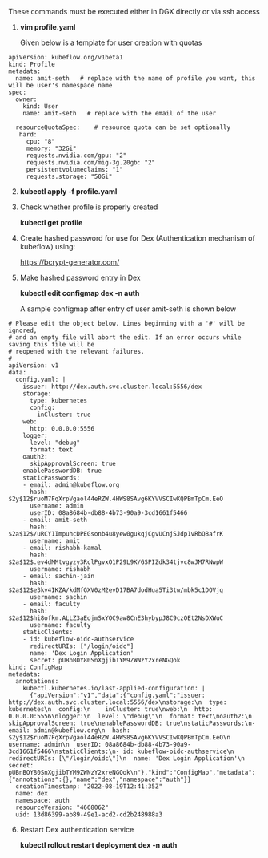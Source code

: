 These commands must be executed either in DGX directly or via ssh access

1. **vim profile.yaml**

   Given below is a template for user creation with quotas
```
apiVersion: kubeflow.org/v1beta1
kind: Profile
metadata:
  name: amit-seth   # replace with the name of profile you want, this will be user's namespace name
spec:
  owner:
    kind: User
    name: amit-seth   # replace with the email of the user

  resourceQuotaSpec:    # resource quota can be set optionally
   hard:
     cpu: "8"
     memory: "32Gi"
     requests.nvidia.com/gpu: "2"
     requests.nvidia.com/mig-3g.20gb: "2"
     persistentvolumeclaims: "1"
     requests.storage: "50Gi"
```

2. **kubectl apply -f profile.yaml**

3. Check whether profile is properly created 
   
   **kubectl get profile**
   
4. Create hashed password for use for Dex (Authentication mechanism of kubeflow) using:
   
   https://bcrypt-generator.com/

5. Make hashed password entry in Dex
   
   **kubectl edit configmap dex -n auth**
   
   A sample configmap after entry of user amit-seth is shown below
   
```
# Please edit the object below. Lines beginning with a '#' will be ignored,
# and an empty file will abort the edit. If an error occurs while saving this file will be
# reopened with the relevant failures.
#
apiVersion: v1
data:
  config.yaml: |
    issuer: http://dex.auth.svc.cluster.local:5556/dex
    storage:
      type: kubernetes
      config:
        inCluster: true
    web:
      http: 0.0.0.0:5556
    logger:
      level: "debug"
      format: text
    oauth2:
      skipApprovalScreen: true
    enablePasswordDB: true
    staticPasswords:
    - email: admin@kubeflow.org
      hash: $2y$12$ruoM7FqXrpVgaol44eRZW.4HWS8SAvg6KYVVSCIwKQPBmTpCm.EeO
      username: admin
      userID: 08a8684b-db88-4b73-90a9-3cd1661f5466
    - email: amit-seth
      hash: $2a$12$/uRCY1ImpuhcDPEGsonb4u8yew0gukqjCgvUCnjSJdp1vRbQ8afrK
      username: amit
    - email: rishabh-kamal
      hash: $2a$12$.ev4dMMtvgyzy3RclPgvxO1P29L9K/GSPIZdk34tjvc8wJM7RNwpW
      username: rishabh
    - email: sachin-jain
      hash: $2a$12$e3kv4IKZA/kdMfGXV0zM2evD17BA7dodHua5Ti3tw/mbk5c1DOVjq
      username: sachin
    - email: faculty
      hash: $2a$12$hi8ofkm.ALLZ3aEojmSxYOC9aw8CnE3hybypJ8C9czOEt2NsDXWuC
      username: faculty
    staticClients:
    - id: kubeflow-oidc-authservice
      redirectURIs: ["/login/oidc"]
      name: 'Dex Login Application'
      secret: pUBnBOY80SnXgjibTYM9ZWNzY2xreNGQok
kind: ConfigMap
metadata:
  annotations:
    kubectl.kubernetes.io/last-applied-configuration: |
      {"apiVersion":"v1","data":{"config.yaml":"issuer: http://dex.auth.svc.cluster.local:5556/dex\nstorage:\n  type: kubernetes\n  config:\n    inCluster: true\nweb:\n  http: 0.0.0.0:5556\nlogger:\n  level: \"debug\"\n  format: text\noauth2:\n  skipApprovalScreen: true\nenablePasswordDB: true\nstaticPasswords:\n- email: admin@kubeflow.org\n  hash: $2y$12$ruoM7FqXrpVgaol44eRZW.4HWS8SAvg6KYVVSCIwKQPBmTpCm.EeO\n  username: admin\n  userID: 08a8684b-db88-4b73-90a9-3cd1661f5466\nstaticClients:\n- id: kubeflow-oidc-authservice\n  redirectURIs: [\"/login/oidc\"]\n  name: 'Dex Login Application'\n  secret: pUBnBOY80SnXgjibTYM9ZWNzY2xreNGQok\n"},"kind":"ConfigMap","metadata":{"annotations":{},"name":"dex","namespace":"auth"}}
  creationTimestamp: "2022-08-19T12:41:35Z"
  name: dex
  namespace: auth
  resourceVersion: "4668062"
  uid: 13d86399-ab89-49e1-acd2-cd2b248988a3
```

6. Restart Dex authentication service

   **kubectl rollout restart deployment dex -n auth**
